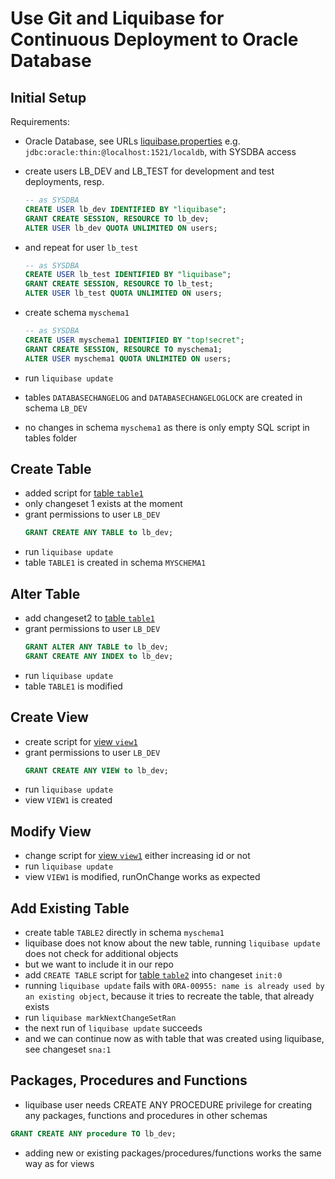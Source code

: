 # Use Git and Liquibase for Continuous Deployment to Oracle Database

## Initial Setup

Requirements:
- Oracle Database, see URLs [liquibase.properties](./liquibase.properties) e.g. `jdbc:oracle:thin:@localhost:1521/localdb`, with SYSDBA access

- create users LB_DEV and LB_TEST for development and test deployments, resp.
    ```sql
    -- as SYSDBA
    CREATE USER lb_dev IDENTIFIED BY "liquibase";
    GRANT CREATE SESSION, RESOURCE TO lb_dev;
    ALTER USER lb_dev QUOTA UNLIMITED ON users;
    ```
- and repeat for user `lb_test`
    ```sql
    -- as SYSDBA
    CREATE USER lb_test IDENTIFIED BY "liquibase";
    GRANT CREATE SESSION, RESOURCE TO lb_test;
    ALTER USER lb_test QUOTA UNLIMITED ON users;
    ```
- create schema `myschema1`
    ```sql
    -- as SYSDBA
    CREATE USER myschema1 IDENTIFIED BY "top!secret";
    GRANT CREATE SESSION, RESOURCE TO myschema1;
    ALTER USER myschema1 QUOTA UNLIMITED ON users;
    ```
- run `liquibase update`
- tables `DATABASECHANGELOG` and `DATABASECHANGELOGLOCK` are created in schema `LB_DEV`
- no changes in schema `myschema1` as there is only empty SQL script in tables folder

## Create Table

- added script for [table `table1`](myschema1/tables/table1.sql)
- only changeset 1 exists at the moment
- grant permissions to user `LB_DEV`
    ```sql
    GRANT CREATE ANY TABLE to lb_dev;
    ```
- run `liquibase update`
- table `TABLE1` is created in schema `MYSCHEMA1`

## Alter Table

- add changeset2 to [table `table1`](myschema1/tables/table1.sql)
- grant permissions to user `LB_DEV`
    ```sql
    GRANT ALTER ANY TABLE to lb_dev;
    GRANT CREATE ANY INDEX to lb_dev;
    ```
- run `liquibase update`
- table `TABLE1` is modified

## Create View

- create script for [view `view1`](myschema1/views/view1.sql)
- grant permissions to user `LB_DEV`
    ```sql
    GRANT CREATE ANY VIEW to lb_dev;
    ```
- run `liquibase update`
- view `VIEW1` is created

## Modify View

- change script for [view `view1`](myschema1/views/view1.sql) either increasing id or not
- run `liquibase update`
- view `VIEW1` is modified, runOnChange works as expected

## Add Existing Table

- create table `TABLE2` directly in schema `myschema1`
- liquibase does not know about the new table, running `liquibase update` does not check for additional objects
- but we want to include it in our repo
- add `CREATE TABLE` script for [table `table2`](myschema1/tables/table2.sql) into changeset `init:0`
- running `liquibase update` fails with `ORA-00955: name is already used by an existing object`, because it tries to recreate the table, that already exists
- run `liquibase markNextChangeSetRan`
- the next run of `liquibase update` succeeds
- and we can continue now as with table that was created using liquibase, see changeset `sna:1`

## Packages, Procedures and Functions

- liquibase user needs CREATE ANY PROCEDURE privilege for creating any packages, functions and procedures in other schemas
```sql
GRANT CREATE ANY procedure TO lb_dev;
```
- adding new or existing packages/procedures/functions works the same way as for views
